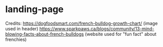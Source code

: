 # landing-page
Credits:
https://dogfoodsmart.com/french-bulldog-growth-chart/ (image used in header)
https://www.sparkpaws.ca/blogs/community/13-mind-blowing-facts-about-french-bulldogs (website used for "fun fact" about frenchies)
